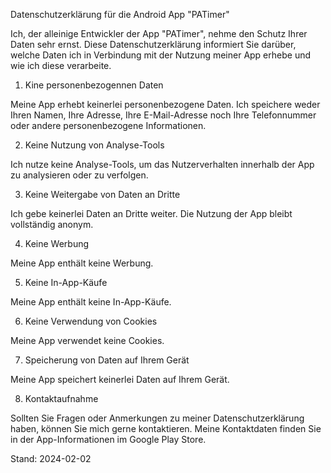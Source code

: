 Datenschutzerklärung für die Android App "PATimer"

Ich, der alleinige Entwickler der App "PATimer", nehme den Schutz Ihrer Daten sehr ernst.
Diese Datenschutzerklärung informiert Sie darüber, welche Daten ich in Verbindung mit der Nutzung meiner App erhebe und wie ich diese verarbeite.

1. Kine personenbezogennen Daten

Meine App erhebt keinerlei personenbezogene Daten. Ich speichere weder Ihren Namen, Ihre Adresse, Ihre E-Mail-Adresse noch Ihre Telefonnummer oder andere personenbezogene Informationen.

2. Keine Nutzung von Analyse-Tools

Ich nutze keine Analyse-Tools, um das Nutzerverhalten innerhalb der App zu analysieren oder zu verfolgen.

3. Keine Weitergabe von Daten an Dritte

Ich gebe keinerlei Daten an Dritte weiter. Die Nutzung der App bleibt vollständig anonym.

4. Keine Werbung

Meine App enthält keine Werbung.

5. Keine In-App-Käufe

Meine App enthält keine In-App-Käufe.

6. Keine Verwendung von Cookies

Meine App verwendet keine Cookies.

7. Speicherung von Daten auf Ihrem Gerät

Meine App speichert keinerlei Daten auf Ihrem Gerät.

8. Kontaktaufnahme

Sollten Sie Fragen oder Anmerkungen zu meiner Datenschutzerklärung haben, können Sie mich gerne kontaktieren.
Meine Kontaktdaten finden Sie in der App-Informationen im Google Play Store.

Stand: 2024-02-02
